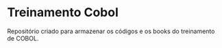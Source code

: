 # Treinamento Cobol

Repositório criado para armazenar os códigos e os books do treinamento de COBOL.
